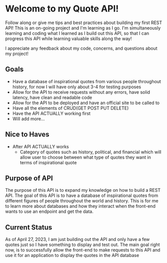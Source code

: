 # Welcome to my Quote API!
Follow along or give me tips and best practices about building my first REST API!
This is an on-going project and I'm learning as I go. I'm simultaneously learning and coding what I learned as I build out this API, so that I can progress this API while learning valuable skills along the way! 

I appreciate any feedback about my code, concerns, and questions about my project!

## Goals
- Have a database of inspirational quotes from various people throughout history, for now I will have only about 3-4 for testing purposes
- Allow for the API to receive requests without any errors, have solid latency, have clean and readable code
- Allow for the API to be deployed and have an official site to be called to 
- Have all the elements of CRUD(GET POST PUT DELETE)
- Have the API ACTUALLY working first
- Will add more...

## Nice to Haves
- After API ACTUALLY works
    - Category of quotes such as history, political, and financial which will allow user to choose between what type of quotes they want in terms of inspirational quote

## Purpose of API
The purpose of this API is to expand my knowledge on how to build a REST API. The goal of this API is to have a database of inspirational quotes from different figures of people throughout the world and history. This is for me to learn more about databases and how they interact when the front-end wants to use an endpoint and get the data. 

## Current Status
As of April 27, 2023, I am just building out the API and only have a few quotes just so I have something to display and test out. The main goal right now, is to successfully allow the front-end to make requests to this API and use it for an application to display the quotes in the API database
